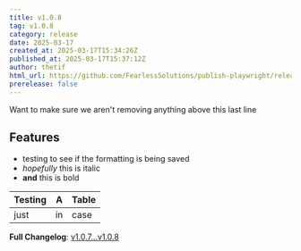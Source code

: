 ```yaml
---
title: v1.0.8
tag: v1.0.8
category: release
date: 2025-03-17
created_at: 2025-03-17T15:34:26Z
published_at: 2025-03-17T15:37:12Z
author: thetif
html_url: https://github.com/FearlessSolutions/publish-playwright/releases/tag/v1.0.8
prerelease: false
---
```


Want to make sure we aren't removing anything above this last line

## Features
* testing to see if the formatting is being saved
* *hopefully* this is italic
* **and** this is bold

|Testing|A|Table|
|---|---|---|
|just|in|case|

**Full Changelog**: [v1.0.7...v1.0.8](https://github.com/FearlessSolutions/publish-playwright/compare/v1.0.7...v1.0.8)

